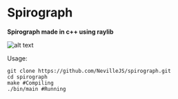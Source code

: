 # Spirograph
**Spirograph made in c++ using raylib** 


![alt text](https://imgur.com/a/7QRlGbL)

Usage: 
```
git clone https://github.com/NevilleJS/spirograph.git
cd spirograph
make #Compiling
./bin/main #Running
```
